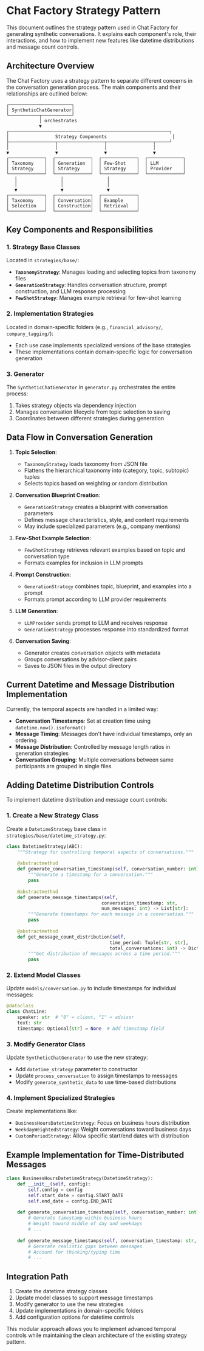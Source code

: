 # Chat Factory Strategy Pattern

This document outlines the strategy pattern used in Chat Factory for generating synthetic conversations. It explains each component's role, their interactions, and how to implement new features like datetime distributions and message count controls.

## Architecture Overview

The Chat Factory uses a strategy pattern to separate different concerns in the conversation generation process. The main components and their relationships are outlined below:

```
┌───────────────────────┐
│ SyntheticChatGenerator│
└───────────┬───────────┘
            │ orchestrates
            ▼
┌───────────────────────────────────────────────────────────┐
│                 Strategy Components                        │
├─────────────────┬─────────────────┬─────────────────┬─────┘
│                 │                 │                 │
▼                 ▼                 ▼                 ▼
┌─────────────┐  ┌─────────────┐  ┌─────────────┐  ┌─────────────┐
│ Taxonomy    │  │ Generation  │  │ Few-Shot    │  │ LLM         │
│ Strategy    │  │ Strategy    │  │ Strategy    │  │ Provider    │
└─────────────┘  └─────────────┘  └─────────────┘  └─────────────┘
   │                │                │
   │                │                │
   ▼                ▼                ▼
┌─────────────┐  ┌─────────────┐  ┌─────────────┐
│ Taxonomy    │  │ Conversation│  │ Example     │
│ Selection   │  │ Construction│  │ Retrieval   │
└─────────────┘  └─────────────┘  └─────────────┘
```

## Key Components and Responsibilities

### 1. Strategy Base Classes 

Located in `strategies/base/`:

- **`TaxonomyStrategy`**: Manages loading and selecting topics from taxonomy files
- **`GenerationStrategy`**: Handles conversation structure, prompt construction, and LLM response processing
- **`FewShotStrategy`**: Manages example retrieval for few-shot learning

### 2. Implementation Strategies

Located in domain-specific folders (e.g., `financial_advisory/`, `company_tagging/`):

- Each use case implements specialized versions of the base strategies
- These implementations contain domain-specific logic for conversation generation

### 3. Generator

The `SyntheticChatGenerator` in `generator.py` orchestrates the entire process:

1. Takes strategy objects via dependency injection
2. Manages conversation lifecycle from topic selection to saving
3. Coordinates between different strategies during generation

## Data Flow in Conversation Generation

1. **Topic Selection**:
   - `TaxonomyStrategy` loads taxonomy from JSON file
   - Flattens the hierarchical taxonomy into (category, topic, subtopic) tuples
   - Selects topics based on weighting or random distribution

2. **Conversation Blueprint Creation**:
   - `GenerationStrategy` creates a blueprint with conversation parameters
   - Defines message characteristics, style, and content requirements
   - May include specialized parameters (e.g., company mentions)

3. **Few-Shot Example Selection**:
   - `FewShotStrategy` retrieves relevant examples based on topic and conversation type
   - Formats examples for inclusion in LLM prompts

4. **Prompt Construction**:
   - `GenerationStrategy` combines topic, blueprint, and examples into a prompt
   - Formats prompt according to LLM provider requirements

5. **LLM Generation**:
   - `LLMProvider` sends prompt to LLM and receives response
   - `GenerationStrategy` processes response into standardized format

6. **Conversation Saving**:
   - Generator creates conversation objects with metadata
   - Groups conversations by advisor-client pairs
   - Saves to JSON files in the output directory

## Current Datetime and Message Distribution Implementation

Currently, the temporal aspects are handled in a limited way:

- **Conversation Timestamps**: Set at creation time using `datetime.now().isoformat()`
- **Message Timing**: Messages don't have individual timestamps, only an ordering
- **Message Distribution**: Controlled by message length ratios in generation strategies
- **Conversation Grouping**: Multiple conversations between same participants are grouped in single files

## Adding Datetime Distribution Controls

To implement datetime distribution and message count controls:

### 1. Create a New Strategy Class

Create a `DatetimeStrategy` base class in `strategies/base/datetime_strategy.py`:

```python
class DatetimeStrategy(ABC):
    """Strategy for controlling temporal aspects of conversations."""
    
    @abstractmethod
    def generate_conversation_timestamp(self, conversation_number: int) -> str:
        """Generate a timestamp for a conversation."""
        pass
        
    @abstractmethod
    def generate_message_timestamps(self, 
                                   conversation_timestamp: str,
                                   num_messages: int) -> List[str]:
        """Generate timestamps for each message in a conversation."""
        pass
        
    @abstractmethod
    def get_message_count_distribution(self, 
                                      time_period: Tuple[str, str], 
                                      total_conversations: int) -> Dict[str, int]:
        """Get distribution of messages across a time period."""
        pass
```

### 2. Extend Model Classes

Update `models/conversation.py` to include timestamps for individual messages:

```python
@dataclass
class ChatLine:
    speaker: str  # "0" = client, "1" = advisor
    text: str
    timestamp: Optional[str] = None  # Add timestamp field
```

### 3. Modify Generator Class

Update `SyntheticChatGenerator` to use the new strategy:

- Add `datetime_strategy` parameter to constructor
- Update `process_conversation` to assign timestamps to messages
- Modify `generate_synthetic_data` to use time-based distributions

### 4. Implement Specialized Strategies

Create implementations like:

- `BusinessHoursDatetimeStrategy`: Focus on business hours distribution
- `WeekdayWeightedStrategy`: Weight conversations toward business days
- `CustomPeriodStrategy`: Allow specific start/end dates with distribution

## Example Implementation for Time-Distributed Messages

```python
class BusinessHoursDatetimeStrategy(DatetimeStrategy):
    def __init__(self, config):
        self.config = config
        self.start_date = config.START_DATE
        self.end_date = config.END_DATE
        
    def generate_conversation_timestamp(self, conversation_number: int) -> str:
        # Generate timestamp within business hours
        # Weight toward middle of day and weekdays
        # ...
        
    def generate_message_timestamps(self, conversation_timestamp: str, num_messages: int) -> List[str]:
        # Generate realistic gaps between messages
        # Account for thinking/typing time
        # ...
```

## Integration Path

1. Create the datetime strategy classes
2. Update model classes to support message timestamps
3. Modify generator to use the new strategies
4. Update implementations in domain-specific folders
5. Add configuration options for datetime controls

This modular approach allows you to implement advanced temporal controls while maintaining the clean architecture of the existing strategy pattern.
